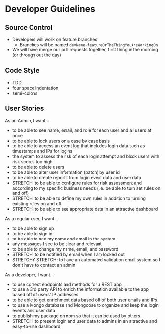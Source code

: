 # Developer Guidelines

## Source Control

* Developers will work on feature branches
  * Branches will be named `devName-featureOrTheThingYouAreWorkingOn`
* We will have merge our pull requests together, first thing in the morning (or through out the day)

## Code Style

* TDD
* four space indentation
* semi-colons

## User Stories

As an Admin, I want...
* to be able to see name, email, and role for each user and all users at once
* to be able to lock users on a case by case basis
* to be able to access an event log that includes login data such as timestamps and IPs for logins
* the system to assess the risk of each login attempt and block users with risk scores too high
* to be able to delete users
* to be able to alter user information (patch) by user id
* to be able to create reports from login event data and user data
* STRETCH: to be able to configure rules for risk assessment and according to my specific business needs (i.e. be able to turn set rules on and off)
* STRETCH: to be able to define my own rules in addition to turning existing rules on and off
* STRETCH: to be able to see appropriate data in an attractive dashboard

As a regular user, I want...
* to be able to sign up
* to be able to sign in
* to be able to see my name and email in the system
* any messages I see to be clear and relevant
* to be able to change my name, email, and password
* STRETCH: to be notified by email when I am locked out
* STRETCHY STRETCH: to have an automated validation email system so I don't have to contact an admin

As a developer, I want...
* to use correct endpoints and methods for a REST app
* to use a 3rd party API to enrich the information available to the app based off of users' IP addresses
* to be able to get enrichment data based off of both user emails and IPs
* to use a Mongo database and Mongoose to organize and keep the login events and user data
* to publish my package on npm so that it can be used by others
* STRETCH: to present login and user data to admins in an attractive and easy-to-use dashboard